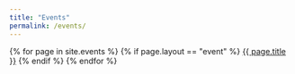 ```yaml
---
title: "Events"
permalink: /events/
---
```


{% for page in site.events %}
  {% if page.layout == "event" %}
  <a class="page-link" href="{{ page.url | prepend: site.baseurl }}">{{ page.title }}</a>
  {% endif %}
{% endfor %}